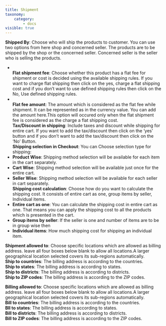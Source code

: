 ```yaml
---
title: Shipment
taxonomy:
    category:
        - docs
visible: true
---
```


**Shipped By**: Choose who will ship the products to customer. You can use two options from here shop and concerned seller. The products are to be shipped by the shop or the concerned seller. Concerned seller is the seller who is selling the products.
* <br>**Flat shipment fee**: Choose whether this product has a flat fee for shipment or cost is decided using the available shipping rules. If you want to charge flat shipping then click on the yes, charge a flat shipping cost and if you don’t want to use defined shipping rules then click on the No, Use defined shipping rules.
* <br>**Flat fee amount**: The amount which is considered as the flat fee while shipment. It can be represented as in the currency value. You can add the amount here.This option will occured only when the flat shipment fee is considered as the charge a flat shipping cost.
<br>**Tax/Discount in shipping**: Include taxes and discount while shipping for entire cart. If you want to add the tax/discount then click on the ‘yes’ button and if you don’t want to add the tax/discount then click on the ‘No’ Button.
<br>**Shipping selection in Checkout**: You can Choose selection type for shipping:
* **Product Wise**: Shipping method selection will be available for each item in the cart separately.
* **Cart Wise**: Shipping method selection will be available just once for the entire cart.
* **Seller Wise**: Shipping method selection will be available for each seller in cart separately.
<br>**Shipping cost calculation**: Choose how do you want to calculate the shipping cost. It consists of entire cart as one, group items by seller, Individual items.
* **Entire cart as one**: You can calculate the shipping cost in entire cart as one. That means you can apply the shipping cost to all the products which is presented in the cart.
* **Group items by seller**: If the seller is one and number of items are to be in group wise then 
* **Individual items**: How much shipping cost for shipping an individual item.

**Shipment allowed to**:
Choose specific locations which are allowed as billing address. leave all four boxes below blank to allow all locations.A larger geographical location selected covers its sub-regions automatically.
<br>**Ship to countries**: The billing address is according to the countries.
<br>**Ship to states**: The billing address is according to states.
<br>**Ship to districts**: The billing address is according to districts.
<br>**Ship to ZIP codes**: The billing address is according to the ZIP codes.

**Billing allowed to**:
Choose specific locations which are allowed as billing address. leave all four boxes below blank to allow all locations.A larger geographical location selected covers its sub-regions automatically.
<br>**Bill to countries**: The billing address is according to the countries.
<br>**Bll to states**: The billing address is according to states.
<br>**Bill to districts**: The billing address is according to districts.
<br>**Bill to ZIP codes**: The billing address is according to the ZIP codes.
